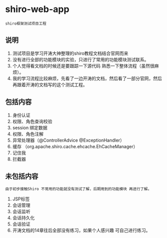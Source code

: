# shiro-web-app


```
shiro框架测试项目工程
```

## 说明
1. 测试项目是学习开涛大神整理的shiro教程文档结合官网而来
2. 没有进行全部的功能模块的实验，只进行了常用的功能模块测试联系。
3. 个人觉得看文档的时候还是要跟踪一下源代码 熟悉一下整体流程（虽然很麻烦）。
4. 我的学习流程比较麻烦，先看了一边开涛的文档，然后看了一部分官网，然后再跟着开涛的文档写的这个测试工程。
## 包括内容
1. 身份认证
2. 权限、角色查询校验
3. session 绑定数据
4. 权限、角色注解
5. 异常处理器（@ControllerAdvice @ExceptionHandler）
6. 缓存 （org.apache.shiro.cache.ehcache.EhCacheManager）
7. 记住我
8. 拦截器
## 未包括内容

```
由于初步接触Shiro 不常用的功能就没有测试了解，后期用到的功能模块 再进行了解。
```
1. JSP标签
2. 会话管理
3. 会话监听
4. 会话持久化
5. 会话验证
6. 开涛文档的14章往后全部没有练习，如果个人感兴趣 可自己进行练习。
